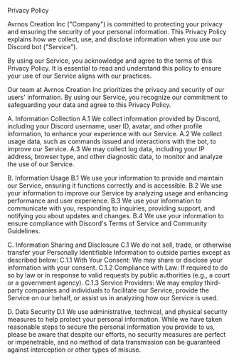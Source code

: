Privacy Policy

Avrnos Creation Inc ("Company") is committed to protecting your privacy and ensuring the security of your personal information. This Privacy Policy explains how we collect, use, and disclose information when you use our Discord bot ("Service").

By using our Service, you acknowledge and agree to the terms of this Privacy Policy. It is essential to read and understand this policy to ensure your use of our Service aligns with our practices.

Our team at Avrnos Creation Inc prioritizes the privacy and security of our users' information. By using our Service, you recognize our commitment to safeguarding your data and agree to this Privacy Policy.

A. Information Collection
A.1 We collect information provided by Discord, including your Discord username, user ID, avatar, and other profile information, to enhance your experience with our Service.
A.2 We collect usage data, such as commands issued and interactions with the bot, to improve our Service.
A.3 We may collect log data, including your IP address, browser type, and other diagnostic data, to monitor and analyze the use of our Service.

B. Information Usage
B.1 We use your information to provide and maintain our Service, ensuring it functions correctly and is accessible.
B.2 We use your information to improve our Service by analyzing usage and enhancing performance and user experience.
B.3 We use your information to communicate with you, responding to inquiries, providing support, and notifying you about updates and changes.
B.4 We use your information to ensure compliance with Discord's Terms of Service and Community Guidelines.

C. Information Sharing and Disclosure
C.1 We do not sell, trade, or otherwise transfer your Personally Identifiable Information to outside parties except as described below:
C.1.1 With Your Consent: We may share or disclose your information with your consent.
C.1.2 Compliance with Law: If required to do so by law or in response to valid requests by public authorities (e.g., a court or a government agency).
C.1.3 Service Providers: We may employ third-party companies and individuals to facilitate our Service, provide the Service on our behalf, or assist us in analyzing how our Service is used.

D. Data Security
D.1 We use administrative, technical, and physical security measures to help protect your personal information. While we have taken reasonable steps to secure the personal information you provide to us, please be aware that despite our efforts, no security measures are perfect or impenetrable, and no method of data transmission can be guaranteed against interception or other types of misuse.
